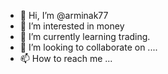 - 👋 Hi, I’m @arminak77
- 👀 I’m interested in money
- 🌱 I’m currently learning trading.
- 💞️ I’m looking to collaborate on ....
- 📫 How to reach me ...

<!---
arminak77/arminak77 is a ✨ special ✨ repository because its `README.md` (this file) appears on your GitHub profile.
You can click the Preview link to take a look at your changes.
--->
